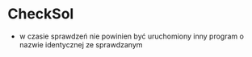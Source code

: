 CheckSol
========

* w czasie sprawdzeń nie powinien być uruchomiony inny program o nazwie identycznej ze sprawdzanym
